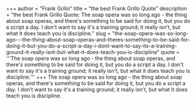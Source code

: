 +++
author = "Frank Grillo"
title = "the best Frank Grillo Quote"
description = "the best Frank Grillo Quote: The soap opera was so long ago - the thing about soap operas, and there's something to be said for doing it, but you do a script a day. I don't want to say it's a training ground; it really isn't, but what it does teach you is discipline."
slug = "the-soap-opera-was-so-long-ago---the-thing-about-soap-operas-and-theres-something-to-be-said-for-doing-it-but-you-do-a-script-a-day-i-dont-want-to-say-its-a-training-ground-it-really-isnt-but-what-it-does-teach-you-is-discipline"
quote = '''The soap opera was so long ago - the thing about soap operas, and there's something to be said for doing it, but you do a script a day. I don't want to say it's a training ground; it really isn't, but what it does teach you is discipline.'''
+++
The soap opera was so long ago - the thing about soap operas, and there's something to be said for doing it, but you do a script a day. I don't want to say it's a training ground; it really isn't, but what it does teach you is discipline.
